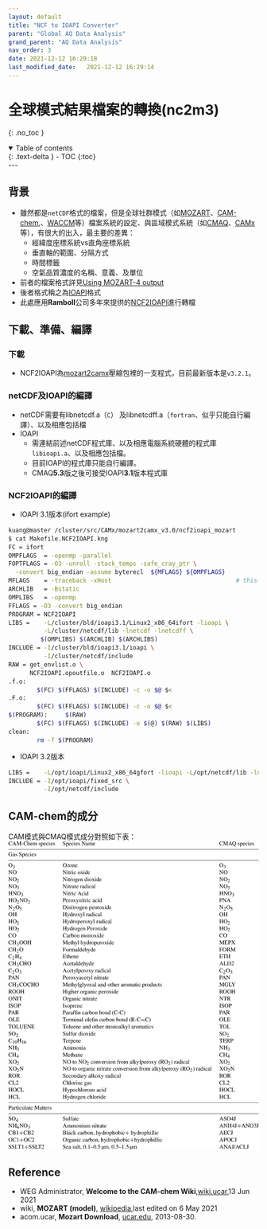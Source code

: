 ```yaml
---
layout: default
title: "NCF to IOAPI Converter"
parent: "Global AQ Data Analysis"
grand_parent: "AQ Data Analysis"
nav_order: 3
date: 2021-12-12 16:29:18              
last_modified_date:   2021-12-12 16:29:14
---
```


# 全球模式結果檔案的轉換(nc2m3)
{: .no_toc }

<details open markdown="block">
  <summary>
    Table of contents
  </summary>
  {: .text-delta }
- TOC
{:toc}
</details>
---

## 背景
- 雖然都是`netCDF`格式的檔案，但是全球社群模式（如[MOZART](https://en.wikipedia.org/wiki/MOZART_(model))、[CAM-chem][CAM-chem],、[WACCM][WACCM]等）檔案系統的設定、與區域模式系統（如[CMAQ](https://www.epa.gov/cmaq)、[CAMx](https://www.camx.com/about/)等），有很大的出入，最主要的差異：
  - 經緯度座標系統vs直角座標系統
  - 垂直軸的範圍、分隔方式
  - 時間標籤
  - 空氣品質濃度的名稱、意義、及單位
- 前者的檔案格式詳見[Using MOZART-4 output](https://wiki.ucar.edu/display/mozart4/Using+MOZART-4+output)
- 後者格式稱之為[IOAPI](https://www.cmascenter.org/ioapi/)格式
- 此處應用**Ramboll**公司多年來提供的[NCF2IOAPI](https://camx-wp.azurewebsites.net/getmedia/mozart2camx.6apr22.tgz)進行轉檔

[CAM-chem]: <https://wiki.ucar.edu/display/camchem/Home> "The Community Atmosphere Model with Chemistry (CAM-chem) is a component of the NCAR Community Earth System Model (CESM) and is used for simulations of global tropospheric and stratospheric atmospheric composition."
[WACCM]: <https://www2.acom.ucar.edu/gcm/waccm> "The Whole Atmosphere Community Climate Model (WACCM) is a comprehensive numerical model, spanning the range of altitude from the Earth's surface to the thermosphere"

## 下載、準備、編譯

### 下載
- NCF2IOAPI為[mozart2camx](https://camx-wp.azurewebsites.net/getmedia/mozart2camx.6apr22.tgz)壓縮包裡的一支程式，目前最新版本是`v3.2.1`。

### netCDF及IOAPI的編譯
- netCDF需要有libnetcdf.a（`C`） 及libnetcdff.a（`fortran`、似乎只能自行編譯）、以及相應包括檔
- IOAPI
  - 需連結前述netCDF程式庫、以及相應電腦系統硬體的程式庫`libioapi.a`、以及相應包括檔。
  - 目前IOAPI的程式庫只能自行編譯。
  - CMAQ**5.3**版之後可接受IOAPI**3.1**版本程式庫

### NCF2IOAPI的編譯
- IOAPI 3.1版本(ifort example)

```bash
kuang@master /cluster/src/CAMx/mozart2camx_v3.0/ncf2ioapi_mozart
$ cat Makefile.NCF2IOAPI.kng
FC = ifort
OMPFLAGS  = -openmp -parallel
FOPTFLAGS = -O3 -unroll -stack_temps -safe_cray_ptr \
  -convert big_endian -assume byterecl  ${MFLAGS} ${OMPFLAGS}
MFLAGS    = -traceback -xHost                                   # this-machine
ARCHLIB   = -Bstatic
OMPLIBS   = -openmp
FFLAGS = -O3 -convert big_endian
PROGRAM = NCF2IOAPI
LIBS =    -L/cluster/bld/ioapi3.1/Linux2_x86_64ifort -lioapi \
          -L/cluster/netcdf/lib -lnetcdf -lnetcdff \
         $(OMPLIBS) $(ARCHLIB) $(ARCHLIBS)
INCLUDE = -I/cluster/bld/ioapi3.1/ioapi \
          -I/cluster/netcdf/include
RAW = get_envlist.o \
      NCF2IOAPI.opoutfile.o  NCF2IOAPI.o
.f.o:
        $(FC) $(FFLAGS) $(INCLUDE) -c -o $@ $<
.F.o:
        $(FC) $(FFLAGS) $(INCLUDE) -c -o $@ $<
$(PROGRAM):     $(RAW)
        $(FC) $(FFLAGS) $(INCLUDE) -o $(@) $(RAW) $(LIBS)
clean:
        rm -f $(PROGRAM)
```
- IOAPI 3.2版本

```bash
LIBS =    -L/opt/ioapi/Linux2_x86_64gfort -lioapi -L/opt/netcdf/lib -lnetcdf -lnetcdff
INCLUDE = -I/opt/ioapi/fixed_src \
          -I/opt/netcdf/include
```

## CAM-chem的成分
CAM模式與CMAQ模式成分對照如下表：
![](https://github.com/sinotec2/Focus-on-Air-Quality/raw/main/assets/images/CAM-chemSpec.png)

## Reference
- WEG Administrator, **Welcome to the CAM-chem Wiki**,[wiki.ucar](https://wiki.ucar.edu/display/camchem/Home),13 Jun 2021
- wiki, **MOZART (model)**, [wikipedia](https://en.wikipedia.org/wiki/MOZART_(model)),last edited on 6 May 2021
- acom.ucar, **Mozart Download**, [ucar.edu](http://www.acom.ucar.edu/wrf-chem/mozart.shtml), 2013-08-30.
